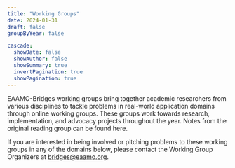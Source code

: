 ```yaml
---
title: "Working Groups"
date: 2024-01-31
draft: false
groupByYear: false

cascade:
  showDate: false
  showAuthor: false
  showSummary: true
  invertPagination: true
  showPagination: true
---
```

EAAMO-Bridges working groups bring together academic researchers from various disciplines to tackle problems in real-world application domains through online working groups. These groups work towards research, implementation, and advocacy projects throughout the year. Notes from the original reading group can be found here.


If you are interested in being involved or pitching problems to these working groups in any of the domains below, please contact the Working Group Organizers at bridges@eaamo.org.